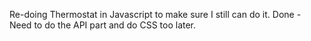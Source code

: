 Re-doing Thermostat in Javascript to make sure I still can do it.
Done - Need to do the API part and do CSS too later.